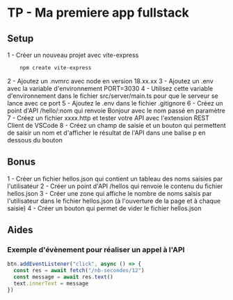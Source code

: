 # TP - Ma premiere app fullstack

## Setup

1 - Créer un nouveau projet avec vite-express

```bash
    npm create vite-express
```

2 - Ajoutez un .nvmrc avec node en version 18.xx.xx
3 - Ajoutez un .env avec la variable d'environnement PORT=3030
4 - Utilisez cette variable d'environnement dans le fichier src/server/main.ts pour que le serveur se lance avec ce port
5 - Ajoutez le .env dans le fichier .gitignore
6 - Créez un point d'API /hello/:nom qui renvoie Bonjour avec le nom passé en paramètre
7 - Créez un fichier xxxx.http et tester votre API avec l'extension REST Client de VSCode
8 - Créez un champ de saisie et un bouton qui permettent de saisir un nom et d'afficher le résultat de l'API dans une balise p en dessous du bouton

## Bonus

1 - Créer un fichier hellos.json qui contient un tableau des noms saisies par l'utilisateur
2 - Créer un point d'API /hellos qui renvoie le contenu du fichier hellos.json
3 - Créer une zone qui affiche le nombre de noms saisis par l'utilisateur dans le fichier hellos.json (à l'ouverture de la page et à chaque saisie)
4 - Créer un bouton qui permet de vider le fichier hellos.json

## Aides

### Exemple d'évènement pour réaliser un appel à l'API

```typescript
btn.addEventListener("click", async () => {
  const res = await fetch("/nb-secondes/12")
  const message = await res.text()
  text.innerText = message
})
```